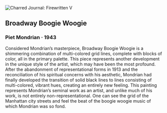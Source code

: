 <div class="artwork-of-the-day">
  <div class="container">
    <div class="img-wrapper">
      <img
        src="https://uploads3.wikiart.org/images/piet-mondrian/broadway-boogie-woogie-1943.jpg!Large.jpg"
        alt="Charred Journal: Firewritten V" />
    </div>
    <div class="artwork-detail">
      <div class="artwork-origin"> 
        <h2 class="artwork-name">Broadway Boogie Woogie</h2>
        <h3 class="artist">
          Piet Mondrian
                    ·  1943
        </h3>
      </div>
      <p class="description">
        <span class="artwork-description-text ng-binding" ng-bind-html="viewModel.ArtworkOfTheDay.Description | unsafe">Considered Mondrian’s masterpiece, Broadway Boogie Woogie is a shimmering combination of multi-colored grid lines, complete with blocks of color, all in the primary palette. This piece represents another development in the unique style of the artist, which may have been the most profound. After the abandonment of representational forms in 1913 and the reconciliation of his spiritual concerns with his aesthetic, Mondrian had finally developed the transition of solid black lines to lines consisting of multi-colored, vibrant hues, creating an entirely new feeling. This painting represents Mondrian’s seminal work as an artist, and unlike much of his work, is not entirely non-representational. One can see the grid of the Manhattan city streets and feel the beat of the boogie woogie music of which Mondrian was so fond.</span>
                        <div class="text-shadow-container" ng-show="showShadow" style=""></div>
      </p>
    </div>
  </div>

</div>
